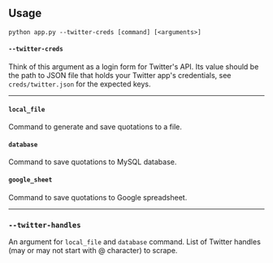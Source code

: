 ## Usage
```shell
python app.py --twitter-creds [command] [<arguments>]
```

#### `--twitter-creds`
Think of this argument as a login form for Twitter's API. Its value should be the path to JSON file that holds your Twitter app's credentials, see `creds/twitter.json` for the expected keys.

---

#### `local_file`
Command to generate and save quotations to a file.

#### `database`
Command to save quotations to MySQL database.

#### `google_sheet`
Command to save quotations to Google spreadsheet.

---

### `--twitter-handles`
An argument for `local_file` and `database` command. List of Twitter handles (may or may not start with @ character) to scrape.